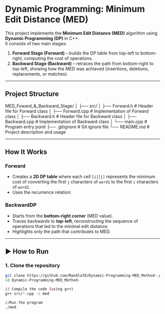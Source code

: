 # Dynamic Programming: Minimum Edit Distance (MED)

This project implements the **Minimum Edit Distance (MED)** algorithm using **Dynamic Programming (DP)** in C++.  
It consists of two main stages:

1. **Forward Stage (Forward)** – builds the DP table from top-left to bottom-right, computing the cost of operations.  
2. **Backward Stage (Backward)** – retraces the path from bottom-right to top-left, showing how the MED was achieved (insertions, deletions, replacements, or matches).  

---

## Project Structure
MED_Foward_&_Backward_Stage/
│
├── src/
│ ├── Forward.h # Header file for Forward class
│ ├── Forward.cpp # Implementation of Forward class
│ ├── Backward.h # Header file for Backward class
│ ├── Backward.cpp # Implementation of Backward class
│ └── main.cpp # Program entry point
├── .gitignore # Git ignore file
└── README.md # Project description and usage

---

##  How It Works

### Forward
- Creates a **2D DP table** where each cell `[i][j]` represents the minimum cost of converting the first `j` characters of `word1` to the first `i` characters of `word2`.
- Uses the recurrence relation:

 ### BackwardDP
- Starts from the **bottom-right corner** (MED value).  
- Traces backwards to **top-left**, reconstructing the sequence of operations that led to the minimal edit distance.
- Highlights only the path that contributes to MED.

---

## ▶️ How to Run

### 1. Clone the repository
```bash
git clone https://github.com/Mandla78/Dynamic-Programming-MED_Method-.git
cd Dynamic-Programming-MED_Method-

// Compile the code (using g++)
g++ src/*.cpp -o med

//Run the program
./med

